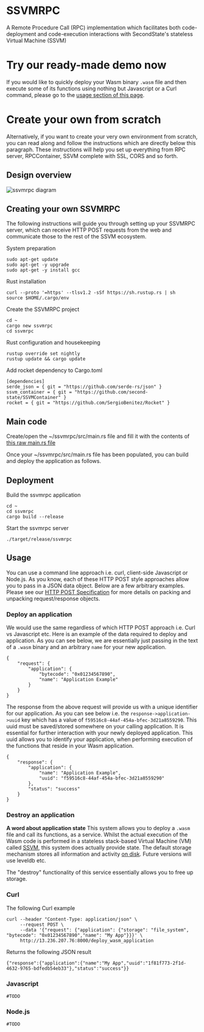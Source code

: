 # SSVMRPC
A Remote Procedure Call (RPC) implementation which facilitates both code-deployment and code-execution interactions with SecondState's stateless Virtual Machine (SSVM)

# Try our ready-made demo now
If you would like to quickly deploy your Wasm binary `.wasm` file and then execute some of its functions using nothing but Javascript or a Curl command, please go to the [usage section of this page](https://github.com/second-state/SSVMRPC/blob/master/README.md#usage).

# Create your own from scratch
Alternatively, if you want to create your very own environment from scratch, you can read along and follow the instructions which are directly below this paragraph. These instructions will help you set up everything from RPC server, RPCContainer, SSVM complete with SSL, CORS and so forth.

## Design overview
![ssvmrpc diagram](https://github.com/second-state/SSVMRPC/blob/master/documentation/images/architecture.jpg)

## Creating your own SSVMRPC
The following instructions will guide you through setting up your SSVMRPC server, which can receive HTTP POST requests from the web and communicate those to the rest of the SSVM ecosystem.

System preparation
```
sudo apt-get update
sudo apt-get -y upgrade
sudo apt-get -y install gcc
```
Rust installation
```
curl --proto '=https' --tlsv1.2 -sSf https://sh.rustup.rs | sh
source $HOME/.cargo/env
```
Create the SSVMRPC project
```
cd ~
cargo new ssvmrpc
cd ssvmrpc
```
Rust configuration and housekeeping
```
rustup override set nightly
rustup update && cargo update
```
Add rocket dependency to Cargo.toml
```
[dependencies]
serde_json = { git = "https://github.com/serde-rs/json" }
ssvm_container = { git = "https://github.com/second-state/SSVMContainer" }
rocket = { git = "https://github.com/SergioBenitez/Rocket" }
```
## Main code
Create/open the ~/ssvmrpc/src/main.rs file and fill it with the contents of [this raw main.rs file](https://raw.githubusercontent.com/second-state/SSVMRPC/master/rust/main.rs)

Once your ~/ssvmrpc/src/main.rs file has been populated, you can build and deploy the application as follows.

## Deployment
Build the ssvmrpc application
```
cd ~
cd ssvmrpc
cargo build --release
```
Start the ssvmrpc server
```
./target/release/ssvmrpc
```

## Usage

You can use a command line approach i.e. curl, client-side Javascript or Node.js. As you know, each of these HTTP POST style approaches allow you to pass in a JSON data object. Below are a few arbitrary examples. Please see our [HTTP POST Specification](https://github.com/second-state/SSVMRPC/blob/master/documentation/specifications/http_post_specification.md) for more details on packing and unpacking request/response objects.

### Deploy an application

We would use the same regardless of which HTTP POST approach i.e. Curl vs Javascript etc. Here is an example of the data required to deploy and application. As you can see below, we are essentially just passing in the text of a `.wasm` binary and an arbitrary `name` for your new application.

```
{
	"request": {
		"application": {
			"bytecode": "0x01234567890",
			"name": "Application Example"
		}
	}
}
```

The response from the above request will provide us with a unique identifier for our application. As you can see below i.e. the `response->application->uuid` key which has a value of `f59516c8-44af-454a-bfec-3d21a8559290`. This uuid must be saved/stored somewhere on your calling application. It is essential for further interaction with your newly deployed application. This uuid allows you to identify your application, when performing execution of the functions that reside in your Wasm application.

```
{
    "response": {
        "application": {
            "name": "Application Example",
            "uuid": "f59516c8-44af-454a-bfec-3d21a8559290"
        },
        "status": "success"
    }
}
```

### Destroy an application

**A word about application state**
This system allows you to deploy a `.wasm` file and call its functions, as a service. Whilst the actual execution of the Wasm code is performed in a stateless stack-based Virtual Machine (VM) called [SSVM](https://github.com/second-state/SSVM), this system does actually provide state. The default storage mechanism stores all information and activity [on disk](https://github.com/second-state/SSVMContainer#file-system). Future versions will use leveldb etc.

The "destroy" functionality of this service essentially allows you to free up storage.

### Curl

The following Curl example
```
curl --header "Content-Type: application/json" \
     --request POST \
     --data '{"request": {"application": {"storage": "file_system", "bytecode": "0x01234567890","name": "My App"}}}' \
     http://13.236.207.76:8000/deploy_wasm_application
```
Returns the following JSON result
```
{"response":{"application":{"name":"My App","uuid":"1f81f773-2f1d-4632-9765-bdfedb54eb33"},"status":"success"}}
```

### Javascript

```
#TODO
```

### Node.js

```
#TODO
```
